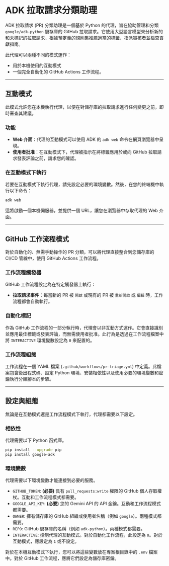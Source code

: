 # ADK 拉取請求分類助理

ADK 拉取請求 (PR) 分類助理是一個基於 Python 的代理，旨在協助管理和分類 `google/adk-python` 儲存庫的 GitHub 拉取請求。它使用大型語言模型來分析新的和未標記的拉取請求，根據預定義的規則集推薦適當的標籤、指派審核者並檢查貢獻指南。

此代理可以兩種不同的模式運作：

* 用於本機使用的互動模式
* 一個完全自動化的 GitHub Actions 工作流程。

---

## 互動模式

此模式允許您在本機執行代理，以便在對儲存庫的拉取請求進行任何變更之前，即時審查其建議。

### 功能
* **Web 介面**：代理的互動模式可以使用 ADK 的 `adk web` 命令在網頁瀏覽器中呈現。
* **使用者批准**：在互動模式下，代理被指示在將標籤應用於或向 GitHub 拉取請求發表評論之前，請求您的確認。

### 在互動模式下執行
若要在互動模式下執行代理，請先設定必要的環境變數。然後，在您的終端機中執行以下命令：

```bash
adk web
```
這將啟動一個本機伺服器，並提供一個 URL，讓您在瀏覽器中存取代理的 Web 介面。

---

## GitHub 工作流程模式

對於自動化的、無需手動操作的 PR 分類，可以將代理直接整合到您儲存庫的 CI/CD 管線中，使用 GitHub Actions 工作流程。

### 工作流程觸發器
GitHub 工作流程設定為在特定觸發器上執行：

*  **拉取請求事件**：每當新的 PR 被 `開啟` 或現有的 PR 被 `重新開啟` 或 `編輯` 時，工作流程都會自動執行。

### 自動化標記
作為 GitHub 工作流程的一部分執行時，代理會以非互動方式運作。它會直接識別並應用最佳標籤或發表評論，而無需使用者批准。此行為是透過在工作流程檔案中將 `INTERACTIVE` 環境變數設定為 `0` 來配置的。

### 工作流程組態
工作流程在一個 YAML 檔案 (`.github/workflows/pr-triage.yml`) 中定義。此檔案包含簽出程式碼、設定 Python 環境、安裝相依性以及使用必要的環境變數和密鑰執行分類腳本的步驟。

---

## 設定與組態

無論是在互動模式還是工作流程模式下執行，代理都需要以下設定。

### 相依性
代理需要以下 Python 函式庫。

```bash
pip install --upgrade pip
pip install google-adk
```

### 環境變數
代理需要以下環境變數才能連接到必要的服務。

* `GITHUB_TOKEN`: **(必要)** 具有 `pull_requests:write` 權限的 GitHub 個人存取權杖。互動和工作流程模式都需要。
* `GOOGLE_API_KEY`: **(必要)** 您的 Gemini API 的 API 金鑰。互動和工作流程模式都需要。
* `OWNER`: 擁有儲存庫的 GitHub 組織或使用者名稱（例如 `google`）。兩種模式都需要。
* `REPO`: GitHub 儲存庫的名稱（例如 `adk-python`）。兩種模式都需要。
* `INTERACTIVE`: 控制代理的互動模式。對於自動化工作流程，此設定為 `0`。對於互動模式，應設定為 `1` 或不設定。

對於在本機互動模式下執行，您可以將這些變數放在專案根目錄中的 `.env` 檔案中。對於 GitHub 工作流程，應將它們設定為儲存庫密鑰。
